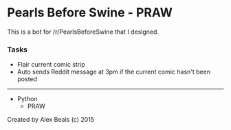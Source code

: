 # Pearls Before Swine - PRAW
This is a bot for /r/PearlsBeforeSwine that I designed.

### Tasks
* Flair current comic strip
* Auto sends Reddit message at 3pm if the current comic hasn't been posted

---
<ul>
<li>
Python
<ul>
<li>PRAW</li>
</ul>
</li>
</ul>

Created by Alex Beals (c) 2015
